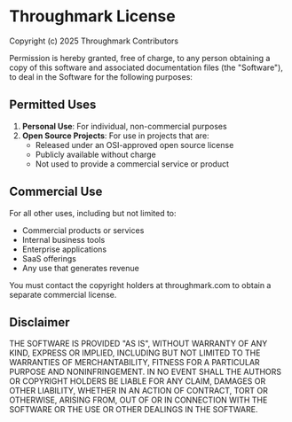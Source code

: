 # Throughmark License

Copyright (c) 2025 Throughmark Contributors

Permission is hereby granted, free of charge, to any person obtaining a copy of
this software and associated documentation files (the "Software"), to deal in
the Software for the following purposes:

## Permitted Uses

1. **Personal Use**: For individual, non-commercial purposes
2. **Open Source Projects**: For use in projects that are:
   - Released under an OSI-approved open source license
   - Publicly available without charge
   - Not used to provide a commercial service or product

## Commercial Use

For all other uses, including but not limited to:

- Commercial products or services
- Internal business tools
- Enterprise applications
- SaaS offerings
- Any use that generates revenue

You must contact the copyright holders at throughmark.com to obtain a separate
commercial license.

## Disclaimer

THE SOFTWARE IS PROVIDED "AS IS", WITHOUT WARRANTY OF ANY KIND, EXPRESS OR
IMPLIED, INCLUDING BUT NOT LIMITED TO THE WARRANTIES OF MERCHANTABILITY, FITNESS
FOR A PARTICULAR PURPOSE AND NONINFRINGEMENT. IN NO EVENT SHALL THE AUTHORS OR
COPYRIGHT HOLDERS BE LIABLE FOR ANY CLAIM, DAMAGES OR OTHER LIABILITY, WHETHER
IN AN ACTION OF CONTRACT, TORT OR OTHERWISE, ARISING FROM, OUT OF OR IN
CONNECTION WITH THE SOFTWARE OR THE USE OR OTHER DEALINGS IN THE SOFTWARE.
